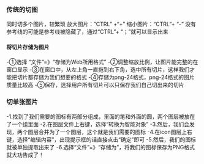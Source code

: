 ### 传统的切图
同时切多个图片，较繁琐
放大图片：”CTRL” +“+” 
缩小图片：“CTRL”+ “-”
没有参考线的可能是参考线被隐藏了，通过“CTRL”+ “；”就可以显示出来 
#### 将切片存储为图片
-①选择 “文件”=》“存储为Web所用格式” 
-②调整缩放比例，让图片能完整的在窗口显示 
-③在窗口中，从左上角一直拖到右下角，选中所有切片，这样我们才能把切片都存储为我们想要的格式 
-④存储为png-24格式，png-24格式的图片质量比较高
-⑤保存，选择用户所有切片可以只保存我们自己切出来的切片
### 切单张图片
-1.找到了我们需要的图标有两部分组成，里面的笔和外面的圆，两个图层被放在了一个组里面 
-2.在图层文件上右键，选择“转换为智能对象”
-3.然后，我们会发现，两个图层合并为了一个图层，这个就是我们需要的图标
-4.在icon图层上右键，选择“编辑内容”，出现提示框的话直接点击“确定”即可
-5.然后，我们的图标就被单独提取出来了 
-6.选择“文件”=》“存储为”，将我们的图标保存为PNG格式就大功告成了！
